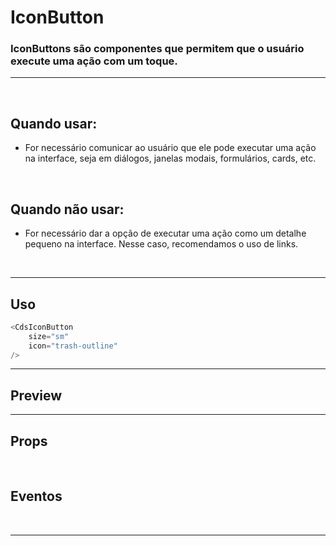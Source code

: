 # IconButton

### IconButtons são componentes que permitem que o usuário execute uma ação com um toque.
---
<br>

## Quando usar:
- For necessário comunicar ao usuário que ele pode executar uma ação na interface,
seja em diálogos, janelas modais, formulários, cards, etc.


<br>

## Quando não usar:
- For necessário dar a opção de executar uma ação como um detalhe pequeno na interface.
Nesse caso, recomendamos o uso de links.

<br>

---

## Uso

```js
<CdsIconButton
	size="sm"
	icon="trash-outline"
/>
```

---

## Preview

<PreviewBuilder
	:args
	:component="CdsIconButton"
	:events
/>

---

## Props

<APITable
	name="CdsIconButton"
	section="props"
/>
<br>

## Eventos

<APITable
	name="CdsIconButton"
	section="events"
/>
<br>

---
<script setup>
import { ref } from 'vue';
import CdsIconButton from '@/components/IconButton.vue';

const events = [
	'cds-click'
];

const args = ref({
	size: 'sm',
	icon: 'trash-outline',
	variant: 'white',
	tooltipText: 'Excluir',
	disabled: false,
	feedbackOnClick: true,
	feedbackIcon: 'check-outline',
});
</script>
